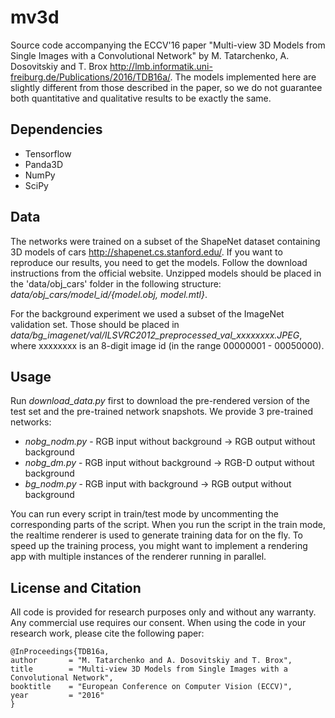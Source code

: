 # mv3d
Source code accompanying the ECCV'16 paper "Multi-view 3D Models from Single Images with a Convolutional Network" by M. Tatarchenko, A. Dosovitskiy and T. Brox http://lmb.informatik.uni-freiburg.de/Publications/2016/TDB16a/. The models implemented here are slightly different from those described in the paper, so we do not guarantee both quantitative and qualitative results to be exactly the same.

## Dependencies
- Tensorflow
- Panda3D
- NumPy
- SciPy

## Data
The networks were trained on a subset of the ShapeNet dataset containing 3D models of cars http://shapenet.cs.stanford.edu/. If you want to reproduce our results, you need to get the models. Follow the download instructions from the official website. Unzipped models should be placed in the 'data/obj_cars' folder in the following structure:
*data/obj_cars/model_id/{model.obj, model.mtl}*.

For the background experiment we used a subset of the ImageNet validation set. Those should be placed in *data/bg_imagenet/val/ILSVRC2012_preprocessed_val_xxxxxxxx.JPEG*, where xxxxxxxx is an 8-digit image id (in the range 00000001 - 00050000).

## Usage
Run *download_data.py* first to download the pre-rendered version of the test set and the pre-trained network snapshots. We provide 3 pre-trained networks:
- *nobg_nodm.py* - RGB input without background -> RGB output without background
- *nobg_dm.py* - RGB input without background -> RGB-D output without background
- *bg_nodm.py* - RGB input with background -> RGB output without background

You can run every script in train/test mode by uncommenting the corresponding parts of the script. When you run the script in the train mode, the realtime renderer is used to generate training data for on the fly. To speed up the training process, you might want to implement a rendering app with multiple instances of the renderer running in parallel.

## License and Citation
All code is provided for research purposes only and without any warranty. Any commercial use requires our consent. When using the code in your research work, please cite the following paper:

    @InProceedings{TDB16a,
    author       = "M. Tatarchenko and A. Dosovitskiy and T. Brox",
    title        = "Multi-view 3D Models from Single Images with a Convolutional Network",
    booktitle    = "European Conference on Computer Vision (ECCV)",
    year         = "2016"
    }
